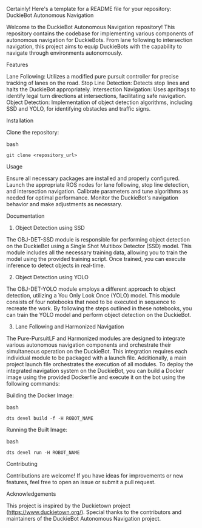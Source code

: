 Certainly! Here's a template for a README file for your repository:
DuckieBot Autonomous Navigation

Welcome to the DuckieBot Autonomous Navigation repository! This repository contains the codebase for implementing various components of autonomous navigation for DuckieBots. From lane following to intersection navigation, this project aims to equip DuckieBots with the capability to navigate through environments autonomously.

Features

Lane Following: Utilizes a modified pure pursuit controller for precise tracking of lanes on the road.
Stop Line Detection: Detects stop lines and halts the DuckieBot appropriately.
Intersection Navigation: Uses apriltags to identify legal turn directions at intersections, facilitating safe navigation.
Object Detection: Implementation of object detection algorithms, including SSD and YOLO, for identifying obstacles and traffic signs.

Installation

Clone the repository:

bash

    git clone <repository_url>

Usage

Ensure all necessary packages are installed and properly configured.
Launch the appropriate ROS nodes for lane following, stop line detection, and intersection navigation.
Calibrate parameters and tune algorithms as needed for optimal performance.
Monitor the DuckieBot's navigation behavior and make adjustments as necessary.

Documentation

1. Object Detection using SSD

The OBJ-DET-SSD module is responsible for performing object detection on the DuckieBot using a Single Shot Multibox Detector (SSD) model. This module includes all the necessary training data, allowing you to train the model using the provided training script. Once trained, you can execute inference to detect objects in real-time.

2. Object Detection using YOLO

The OBJ-DET-YOLO module employs a different approach to object detection, utilizing a You Only Look Once (YOLO) model. This module consists of four notebooks that need to be executed in sequence to recreate the work. By following the steps outlined in these notebooks, you can train the YOLO model and perform object detection on the DuckieBot.

3. Lane Following and Harmonized Navigation

The Pure-PursuitLF and Harmonized modules are designed to integrate various autonomous navigation components and orchestrate their simultaneous operation on the DuckieBot. This integration requires each individual module to be packaged with a launch file. Additionally, a main project launch file orchestrates the execution of all modules. To deploy the integrated navigation system on the DuckieBot, you can build a Docker image using the provided Dockerfile and execute it on the bot using the following commands:

Building the Docker Image:

bash

    dts devel build -f -H ROBOT_NAME

Running the Built Image:

bash

    dts devel run -H ROBOT_NAME

Contributing

Contributions are welcome! If you have ideas for improvements or new features, feel free to open an issue or submit a pull request.

Acknowledgements

This project is inspired by the Duckietown project (https://www.duckietown.org/).
Special thanks to the contributors and maintainers of the DuckieBot Autonomous Navigation project.